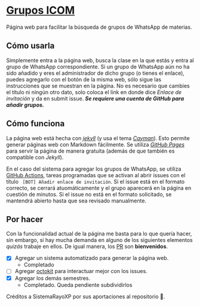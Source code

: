 # [Grupos ICOM](https://lordfriky.github.io/grupos_icom)
Página web para facilitar la búsqueda de grupos de WhatsApp de materias.

## Cómo usarla
Simplemente entra a la página web, busca la clase en la que estás y entra al grupo de WhatsApp correspondiente. Si un grupo de WhatsApp aún no ha sido añadido y eres el administrador de dicho grupo (o tienes el enlace), puedes agregarlo con el botón de la misma web, sólo sigue las instrucciones que se muestran en la página. No es necesario que cambies el título ni ningún otro dato, solo coloca el link en donde dice _Enlace de invitación_ y da en submit issue. _**Se requiere una cuenta de GitHub para añadir grupos.**_

## Cómo funciona
La página web está hecha con [*jekyll*](https://jekyllrb.com) (y usa el tema [*Cayman*](https://github.com/pages-themes/cayman)). Esto permite generar páginas web con Markdown fácilmente. Se utiliza [*GitHub Pages*](https://pages.github.com/) para servir la página de manera gratuita (además de que también es compatible con *Jekyll*).

En el caso del sistema para agregar los grupos de WhatsApp, se utiliza [GitHub Actions](https://github.com/features/actions), tareas programadas que se activan al abrir issues con el título ` [BOT] Añadir enlace de invitación`. Si el issue está en el formato correcto, se cerrará atuomáticamente y el grupo aparecerá en la página en cuestión de minutos. Si el issue no está en el formato solicitado, se mantendrá abierto hasta que sea revisado manualmente.

## Por hacer
Con la funcionalidad actual de la página me basta para lo que quería hacer, sin embargo, si hay mucha demanda en alguno de los siguientes elementos *quizás* trabaje en ellos. De igual manera, los [PR](https://github.com/lordfriky/grupos_icom/compare) son **bienvenidos**.
- [x] Agregar un sistema automatizado para generar la página web.
  - Completado
- [ ] Agregar [octokit](https://github.com/khornberg/octokit.py) para interactuar mejor con los issues.
- [x] Agregar los demás semestres.
  - Completado. Queda pendiente subdividirlos


Créditos a SistemaRayoXP por sus aportaciones al repositorio 🤝.
